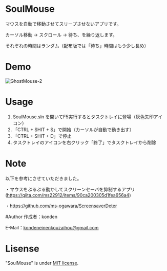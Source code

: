 # SoulMouse
マウスを自動で移動させてスリープさせないアプリです。

カーソル移動 → スクロール → 待ち、を繰り返します。

それぞれの時間はランダム（配布版では「待ち」時間はもう少し長め）

# Demo
![GhostMouse-2](https://user-images.githubusercontent.com/71972294/147397685-b0e024c6-506b-47a1-a8ef-326bbaa0a29a.gif)

# Usage
1. SoulMouse.sln を開いてF5実行するとタスクトレイに登場（灰色矢印アイコン）
2. 「CTRL + SHIT + S」で開始（カーソルが自動で動き出す）
3. 「CTRL + SHIT + D」で停止
4. タスクトレイのアイコンを右クリック「終了」でタスクトレイから削除

# Note
以下を参考にさせていただきました。

・マウスをぷるぷる動かしてスクリーンセーバを抑制するアプリ(https://qiita.com/ms22912/items/90ca200305d1fea656a4)

・https://github.com/ms-ogawara/ScreensaverDeter

#Author
作成者：konden

E-Mail：kondeneinenkouzaihou@gmail.com

# Lisense
"SoulMouse" is under [MIT license](https://en.wikipedia.org/wiki/MIT_License).
